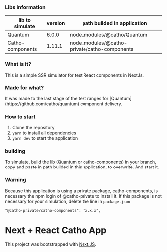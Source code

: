 
### Libs information
|lib to simulate| version |path builded in application|
|---|---|---|
|Quantum | 6.0.0 | node_modules/@catho/Quantum|
|Catho-components | 1.11.1 | node_modules/@catho-private/catho-components|

### What is it?
<p>This is a simple SSR simulator for test React components in NextJs.<p>

### Made for what?
<p>It was made to the last stage of the test ranges for [Quantum](https://github.com/catho/quantum) component delivery.</p>

### How to start
<ol>
    <li>Clone the repository</li>
    <li><code>yarn</code> to install all dependencies</li>
    <li><code>yarn dev</code> to start the application</li>
</ol>

### building
<p>To simulate, build the lib (Quantum or catho-components) in your branch, copy and paste in path builded in this application, to overwrite. And start it.</p>

### Warning
<p>Because this application is using a private package, catho-components, is necessary the npm login of @catho-private to install it.
If this package is not necessary for your simulation, delete the line in <code>package.json</code></p>

```
"@catho-private/catho-components": "x.x.x",
```

# Next + React Catho App
This project was bootstrapped with [Next.JS](https://github.com/zeit/next.js).

```

```

